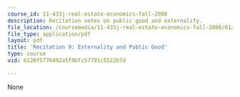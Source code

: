 ```yaml
---
course_id: 11-433j-real-estate-economics-fall-2008
description: Recitation notes on public good and externality.
file_location: /coursemedia/11-433j-real-estate-economics-fall-2008/6120f5776492a5f9bfc57791c5522b7d_rec9_2008.pdf
file_type: application/pdf
layout: pdf
title: 'Recitation 9: Externality and Public Good'
type: course
uid: 6120f5776492a5f9bfc57791c5522b7d

---
```

None